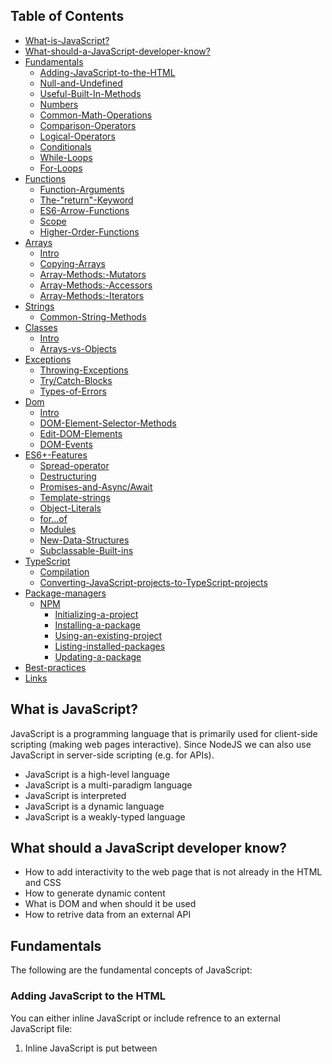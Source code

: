 ## Table of Contents
<!--ts-->

- [What-is-JavaScript?](#What-is-JavaScript?)
- [What-should-a-JavaScript-developer-know?](#What-should-a-JavaScript-developer-know?)
- [Fundamentals](#Fundamentals)
  - [Adding-JavaScript-to-the-HTML](#Adding-JavaScript-to-the-HTML)
  - [Null-and-Undefined](#Null-and-Undefined)
  - [Useful-Built-In-Methods](#Useful-Built-In-Methods)
  - [Numbers](#Numbers)
  - [Common-Math-Operations](#Common-Math-Operations)
  - [Comparison-Operators](#Comparison-Operators)
  - [Logical-Operators](#Logical-Operators)
  - [Conditionals](#Conditionals)
  - [While-Loops](#While-Loops)
  - [For-Loops](#For-Loops)
- [Functions](#Functions)
  - [Function-Arguments](#Function-Arguments)
  - [The-"return"-Keyword](#The-"return"-Keyword)
  - [ES6-Arrow-Functions](#ES6-Arrow-Functions)
  - [Scope](#Scope)
  - [Higher-Order-Functions](#Higher-Order-Functions)
- [Arrays](#Arrays)
  - [Intro](#Intro)
  - [Copying-Arrays](#Copying-Arrays)
  - [Array-Methods:-Mutators](#Array-Methods-Mutators)
  - [Array-Methods:-Accessors](#Array-Methods-Accessors)
  - [Array-Methods:-Iterators](#Array-Methods-Iterators)
- [Strings](#Strings)
  - [Common-String-Methods](#Common-String-Methods)
- [Classes](#Classes)
  - [Intro](#Intro)
  - [Arrays-vs-Objects](#Arrays-vs-Objects)
- [Exceptions](#Exceptions)
  - [Throwing-Exceptions](#Throwing-Exceptions)
  - [Try/Catch-Blocks](#Try/Catch-Blocks)
  - [Types-of-Errors](#Types-of-Errors)
- [Dom](#Dom)
  - [Intro](#Intro)
  - [DOM-Element-Selector-Methods](#DOM-Element-Selector-Methods)
  - [Edit-DOM-Elements](#Edit-DOM-Elements)
  - [DOM-Events](#DOM-Events)
- [ES6+-Features](#ES6+-Features)
  - [Spread-operator](#Spread-operator)
  - [Destructuring](#Destructuring)
  - [Promises-and-Async/Await](#Promises-and-Async/Await)
  - [Template-strings](#Template-strings)
  - [Object-Literals](#Object-Literals)
  - [for...of](#for...of)
  - [Modules](#Modules)
  - [New-Data-Structures](#New-Data-Structures)
  - [Subclassable-Built-ins](#Subclassable-Built-ins)
- [TypeScript](#TypeScript)
  - [Compilation](#Compilation)
  - [Converting-JavaScript-projects-to-TypeScript-projects](#Converting-JavaScript-projects-to-TypeScript-projects)
- [Package-managers](#Package-managers)
  - [NPM](#NPM)
    - [Initializing-a-project](#Initializing-a-project)
    - [Installing-a-package](#Installing-a-package)
    - [Using-an-existing-project](#Using-an-existing-project)
    - [Listing-installed-packages](#Listing-installed-packages)
    - [Updating-a-package](#Updating-a-package)
- [Best-practices](#Best-practices)
- [Links](#Links)

<!--te-->

## What is JavaScript?

JavaScript is a programming language that is primarily used for client-side scripting (making web pages interactive). Since NodeJS we can also use JavaScript in server-side scripting (e.g. for APIs). 

* JavaScript is a high-level language
* JavaScript is a multi-paradigm language
* JavaScript is interpreted
* JavaScript is a dynamic language
* JavaScript is a weakly-typed language

## What should a JavaScript developer know?

* How to add interactivity to the web page that is not already in the HTML and CSS
* How to generate dynamic content
* What is DOM and when should it be used
* How to retrive data from an external API

## Fundamentals

The following are the fundamental concepts of JavaScript:

### Adding JavaScript to the HTML

You can either inline JavaScript or include refrence to an external JavaScript file:

1. Inline JavaScript is put between <code><script></code> tags:

  ```html
  <script>
    // JavaScript code goes here
  </script>
  ```

2. External JavaScript file is set in the src attribute of the <code><script></code> tag:

  ```html
  <script src="https://code.jquery.com/jquery-3.3.1.slim.min.js" integrity="sha384-q8i/X+965DzO0rT7abK41JStQIAqVgRVzpbzo5smXKp4YfRvH+8abtTE1Pi6jizo" crossorigin="anonymous"></script>
  ```

### Null and Undefined

1. Undefined means that a variable has not been assigned a value.
2. Null is a value set to a variable that is supposed to represent the absence of a value.

```javascript
var x;
console.log(x); // undefined

var y = null;
console.log(y); // null

console.log(typeof x); // undefined
console.log(typeof y); // object

console.log(x === y); // false
console.log(x == y); // true
```

### Useful Built-In Methods

A few useful built-in methods that you can use in JavaScript:

1. `console.log()` - to display messages in the console
1. `alert()` - to display a message in an alert box
1. `prompt()` - to get input from the user
1. `confirm()` - to ask the user a question and get a yes or no answer
1. `parseInt()` - to convert a string to an integer
1. `parseFloat()` - to convert a string to a floating point number
1. `isNaN()` - to check if a value is not a number
1. `isFinite()` - to check if a value is a finite number
1. `Number()` - to convert a string to a number
1. `String()` - to convert a number to a string
1. `Boolean()` - to convert a value to a boolean
1. `Array()` - to convert a value to an array
1. `Object()` - to convert a value to an object
1. `Date()` - to get the current date and time

Let's take a look at some examples:

```javascript	
var name = prompt("Enter your name");
alert("Hello " + name);
```

### Numbers

Some of the most common number operations:

1. `number.toFixed(n)` - returns a string with n decimal places for a variable named number
2. `number.toPrecision(n)` - returns a string with n significant digits for a variable named number
3. `number.valueOf()` - returns the number as a primitive value
4. `parseInt(string)` - returns the first number in the string
5. `parseFloat(string)` - returns the first floating point number in the string
6. `Number.MAX_VALUE` - largest possible JS number
7. `Number.MIN_VALUE` - smallest possible JS number
8. `Number.NEGATIVE_INFINITY` - -Infinity
9. `Number.POSITIVE_INFINITY` - Infinity

Let's parse a floating point number from a string and display it with two decimal places:

```javascript
var pi = parseFloat("3.14159");
console.log(pi.toFixed(2));
```

### Common Math Operations

Some of the most common math functions:

  * `Math.round(n)` - rounds a number n to the nearest integer
  * `Math.pow(x,y)` - returns x to the power of y
  * `Math.sqrt(n)` - returns the square root of n
  * `Math.abs(n)` - returns the absolute value of n
  * `Math.ceil(n)` - returns the smallest integer greater than or equal to n
  * `Math.floor(n)` - returns the largest integer less than or equal to n
  * `Math.sin(n)` - returns the sine of n
  * `Math.cos(n)` - returns the cosine of n
  * `Math.min(n1, n2, ...)` - returns the smallest of the given numbers
  * `Math.max(n1, n2, ...)` - returns the largest of the given numbers
  * `Math.log(n)` - returns the natural logarithm of n
  * `Math.exp(n)` - returns the value of E to the power of n
  * `Math.random()` - returns a random number between 0 and 1

In the example below we use the `Math.random()` function to generate a random number between 0 and 1 and then display the value of sine function at that point:

```javascript
var x = Math.random();
var y = Math.sin(x);
console.log(y);
```

### Comparison Operators

The comparison operators are used to compare two values. 

| Operator | Description |
| :------- | :----- |
| <code>==</code> | Equal to |
| <code>===</code> | Strictly equal to |
| <code>!=</code> | Not equal to |
| <code>!==</code> | Strictly not equal to |
| <code><</code> | Less than |
| <code>></code> | Greater than |
| <code><=</code> | Less than or equal to |
| <code>>=</code> | Greater than or equal to |

In the example below we compare two numbers:

```javascript
var x = 10;
var y = 20;

console.log(x == y); // false
console.log(x < y); // true
```

### Logical Operators

The logical operators are used to combine two or more conditions.

| Operator | Description |
| :------- | :----- |
| <code>&&</code> | Logical AND |
| <code>&#124;&#124;</code> | Logical OR |
| <code>!</code> | Logical NOT |

In the example below we use logical operators to check if a number is greater than 10 and at the same time less than 20:

```javascript
var x = 15;
var y = 20;

console.log(x > 10 && x < 20); // true
console.log(y > 10 && y < 20); // false
```

### Conditionals

The conditionals are used to execute different code depending on the value of a variable.

| Operator | Description |
| :------- | :----- |
| <code>if</code> | Execute code if a condition is true |
| <code>else</code> | Execute code if a condition is false |
| <code>else if</code> | Execute code if a condition is false and another condition is true |

In the example below we use conditionals to check if a number is greater than 10 and at the same time less than 20:

```javascript
var x = prompt("Enter a number");

if (x > 10 && x < 20) {
  console.log("The number is between 10 and 20");
} else {
  console.log("The number is not between 10 and 20");
}
```

### While Loops

The while loops are used to execute a block of code as long as a condition is true.

| Operator | Description |
| :------- | :----- |
| <code>while</code> | Execute code as long as a condition is true |

In the example below we use a while loop to count from 1 to 10:

```javascript
var i = 1;

while (i <= 10) {
  console.log(i);
  i++;
} // 1 2 3 4 5 6 7 8 9 10
```

### For Loops

The for loops are used to execute a block of code a number of times.

| Operator | Description |
| :------- | :----- |
| <code>for</code> | Execute code a number of times |

In the example below we use a for loop to count from 1 to 10:

```javascript
for (var i = 1; i <= 10; i++) {
  console.log(i);
}
```

## Functions

A function is a named block of code that performs a specific task. We already used built-in functions like `alert()` and `prompt()` to display messages and get input from the user. Each function has to be first defined and then called. Once defined, the function can be called as many times as needed.

In the example below we create a function that calls the console.log() two times:

```javascript
// Function definition
function sayHello() {
  console.log("Hello");
  console.log("World");
}

sayHello(); // Function call
```

### Function Arguments

The function arguments are the values that are passed to the function when it is called.

In the example below we create a function that takes two arguments and adds them together:

```javascript
// Function definition
function add(x, y) {
  console.log(x + y);
}

// Function call
add(10, 20); // 30
```

### The "return" Keyword

The "return" keyword is used to return a value from a function.

In the example below we create a function that takes two arguments and adds them together:

```javascript
// Function definition
function add(x, y) {
  return x + y;
}

// Function call
var result = add(10, 20);
console.log(result); // 30
```

### ES6 Arrow Functions
  
Arrow functions are a new way to define functions in JavaScript. They are a shorter syntax for writing function definitions.

In the example below we create a function that takes two arguments and adds them together:

```javascript
// ES5
function add(x, y) {
  return x + y;
}

// ES6
const add = (x, y) => {
  return x + y;
}
```

### Scope

The scope of a variable is the part of a program where that variable can be accessed.

  | Variable | Scope |
  | :------- | :----- |
  | <code>var</code> | Global |
  | <code>let</code> | Block |
  | <code>const</code> | Block |

  In the example below we create a variable that is accessible from anywhere in the program:

  ```javascript
  var x = 10;

  function add(y) {
    return x + y;
  }

  console.log(add(20)); // 30
  ```

  In the example below we create a variable that is accessible only from within the block:

  ```javascript
  var x = 10;

  {
    var a = 20;
    let b = 15;
    console.log(a + b); // 35
  }

  function add(y) {
    return x + y;
  }

  console.log(add(a)); // 30
  console.log(add(b)); // Uncaught ReferenceError: y is not defined
  ```

### Higher-Order Functions

  Higher-order functions are functions that take other functions as arguments or return functions.

  In the example below we create a function that takes another function as an argument:

  ```javascript
  function add(x, y) {
    return x + y;
  }

  function multiply(x, y) {
    return x * y;
  }

  function doMath(x, y, callback) {
    return callback(x, y);
  }

  console.log(doMath(2, 3, add)); // 5
  console.log(doMath(2, 3, multiply)); // 6
  ```

## Arrays

### Intro
Arrays are used to hold several values under a single name and to organize them using indexes represented by consecutive integers.

Let's create an array of numbers:

```javascript
var numbers = [1, 2, 3, 4, 5];
console.log(numbers); // [1, 2, 3, 4, 5]
```

Let's let the user enter a number and add it to the array:

```javascript
var numbers = [];

for (var i = 0; i < 5; i++) {
  var number = prompt("Enter a number");
  numbers.push(number);
}

console.log(numbers);
```

### Copying Arrays

The array can be copied using the `.slice()` method:

```javascript
var numbers = [1, 2, 3, 4, 5];
var numbersCopy = numbers.slice();

  console.log(numbers); // [1, 2, 3, 4, 5]
  console.log(numbersCopy); // [1, 2, 3, 4, 5]
  ```

To copy only a part of the array, use the `.slice()` method with two arguments:

```javascript
var numbers = [1, 2, 3, 4, 5];
console.log(numbers.slice(1, 3)); // [2, 3]
```

### Array Methods: Mutators

The array can be modified using the `.push()` and `.pop()` methods:

```javascript
var numbers = [1, 2, 3, 4, 5];

numbers.push(6);
console.log(numbers); // [1, 2, 3, 4, 5, 6]

numbers.pop();
console.log(numbers); // [1, 2, 3, 4, 5]
```

### Array Methods: Accessors

Methods that return a new value or representation are known as accessor methods.

1. `.join()` - Joins all elements of an array into a string.
2. `.reverse()` - Reverses the order of the elements in an array.
3. `.sort()` - Sorts the elements of an array.
4. `.concat()` - Combines two or more arrays.
5. `.slice()` - Extracts a part of an array.
6. `.indexOf()` - Searches an array for an element.
7. `.lastIndexOf()` - Searches an array for an element from the end.

In the example below we first use concat() to combine two arrays, then we sort the result and finally we call the join() method to join the elements of the array into a string:

```javascript
var numbersA = [5, 6, 2, 1, 8];
var numbersB = [9, 7, 1, 10, 4];

var numbers = numbersA.concat(numbersB);
numbers.sort();

console.log(numbers.join()); // 1,1,2,4,5,6,7,8,9,10
```

### Array Methods: Iterators

The array can be iterated using the `.forEach()` method:

```javascript
var numbers = [1, 2, 3, 4, 5];

numbers.forEach(function(number) {
  console.log(number);
});
```

## Strings

Strings are sequences of characters. They are used to represent text. We use single or double quotes to create strings.

An example of a string is:

```javascript
var name = "John";
console.log(name); // John
```

### Common String Methods

Some of common string methods include:

  1. `.indexOf()` - Searches a string for a specified value and returns the position of the match.
  2. `.lastIndexOf()` - Searches a string for a specified value and returns the position of the match.
  3. `.slice()` - Extracts a part of a string and returns the extracted part in a new string.
  4. `.replace()` - Finds a match between a regular expression and a specified string, and returns a new string with the matches replaced.
  5. `.toUpperCase()` - Converts a string to upper case.
  6. `.toLowerCase()` - Converts a string to lower case.
  7. `.concat()` - Combines two or more strings.
  8. `.charAt()` - Returns the character at the specified index (position) of a string.
  9. `.charCodeAt()` - Returns the Unicode of the character at the specified index (position) of a string.


Let's slice the string "John loves JavaScript" from index 5 to index 10:

```javascript
var text = "John loves JavaScript";
console.log(text.slice(5, 10)); // loves
```

## Classes

### Intro

Classes are a way to capture under a single name a set of related properties (data) and methods (functions). The class is a blueprint for creating objects.

Let's create a class that represents a person:

```javascript

// Class definition
class Person {
  constructor(name, age) {
    this.name = name;
    this.age = age;
  }

  speak() {
    console.log(`Hello, my name is ${this.name} and I am ${this.age} years old.`);
  }
}

var john = new Person("John", 30); // an object john is created
var jane = new Person("Jane", 25); // an object jane is created

john.speak(); // Hello, my name is John and I am 30 years old.
jane.speak(); // Hello, my name is Jane and I am 25 years old.
```

### Arrays vs Objects

* Arrays are used to hold several values under a single name and to organize them using indexes represented by consecutive integers.
* Objects are used to hold several values under a single name and to organize them using named properties.
* You can store the same data in both arrays and objects. The power of objects comes from the fact that you can access the data using named properties.

Let's create an array and object containing the same data:

```javascript
class Point {
  constructor(x, y) {
    this.x = x;
    this.y = y;
  }
}

var point = new Point(5, 8);
var array = [5, 8];

console.log(point.x, point.y); // 5, 8
console.log(array); // [5, 8]
```

## Exceptions

### Throwing Exceptions

1. `throw` - Throws an exception.

```javascript
throw new Error("An error has occurred.");
```

### Try/Catch Blocks

The following syntax is used to handle exceptions:

1. `try` - The try block contains the code that might throw an exception.
2. `catch` - The catch block contains the code that executes when an exception occurs.
3. `finally` - The finally block contains the code that executes regardless of whether or not an exception occurred.

```javascript
try {
  // code that might throw an exception
} catch (e) {
  // code that executes when an exception occurs
} finally {
  // code that executes regardless of whether or not an exception occurred
}
```

### Types of Errors

1. `ReferenceError` - Thrown when a variable or function is not defined.
2. `TypeError` - Thrown when a value is not of the expected type.
3. `SyntaxError` - Thrown when a syntax error is encountered.
4. `URIError` - Thrown when an invalid URI is encountered.

## Dom

### Intro

The DOM is a programming interface that allows you to access and manipulate the content of the web page.

* The DOM is a tree of nodes.
* Each node has a tag name, attributes, and child nodes.
* The root node is the `<html>` tag.

Let's look at the following HTML code:

```html
<html>
  <head>
    <title>Hello World!</title>
  </head>
  <body>
    <h1>Hello World!</h1>
  </body>
</html>
```

In the example above:

* The `<head>` tag contains the `<title>` tag.
* The `<body>` tag contains the `<h1>` tag.
* The `<h1>` tag contains the text `Hello World!`.

Now let us modify some properties of the `<h1>` tag using JavaScript:

```javascript
var h1 = document.querySelector("h1");
h1.style.color = "red";
h1.style.fontSize = "50px";
h1.style.textAlign = "center";
```

### DOM Element Selector Methods

The following methods can be used to select elements from the DOM:

  * `.querySelector()` - Returns the first element that matches a specified CSS selector(s) in the document.
  * `.querySelectorAll()` - Returns a static NodeList containing all elements that match the specified CSS selector(s) in the document.
  * `.getElementById()` - Returns the element that has the ID attribute with the specified value.
  * `.getElementsByTagName()` - Returns a list of elements with the given tag name.
  * `.getElementsByClassName()` - Returns a list of elements with the given class name.

Here is an example of how to use the `.getElementById()` method to change the background color to a gradient from light blue to dark blue.

```javascript
var div = document.getElementById("container");
div.style.background = "linear-gradient(to right, #00ffff, #0000ff)";
```

### Edit DOM Elements

Once selected, you can edit the content of the element using the following methods:

  * `.innerHTML` - Sets or returns the HTML content (inner HTML) of an element.
  * `.innerText` - Sets or returns the text content of an element.
  * `.outerHTML` - Sets or returns the HTML content of an element, including the element itself.
  * `.outerText` - Sets or returns the text content of an element, including the element itself.

Let's append some text to a paragraph with id `paragraph`:

```javascript
var paragraph = document.getElementById("paragraph");
paragraph.innerHTML += "This text was appended using JavaScript.";
```

### DOM Events

There are two types of events:

  * `click` - Triggered when a user clicks on an element.
  * `change` - Triggered when a user changes the value of an element.
  * `mouseenter` - Triggered when the mouse pointer enters an element.
  * `mouseleave` - Triggered when the mouse pointer leaves an element.
  * `mousedown` - Triggered when the user presses a mouse button over an element.
  * `mouseup` - Triggered when the user releases a mouse button over an element.
  * `keydown` - Triggered when a user presses a keyboard key.
  * `keyup` - Triggered when a user releases a keyboard key.
  
  Let's add an event listener to the button with id `button`:

  ```javascript
  var button = document.getElementById("button");
  button.addEventListener("click", function() {
    alert("The button was clicked!");
  });
  ```

## ES6+ Features

ES6+ features are JavaScript features that were added to the language in 2015. Those futures are widely considered to be a great improvement on the language.


### Spread operator

  * `...` - The spread operator is used to expand the elements of an array into a list of arguments.

Let's take a look at a simple example:

```javascript
var numbers = [1, 2, 3, 4, 5];

// Spread operator
var newNumbers = [...numbers, 6, 7, 8, 9, 10];

// Output
console.log(newNumbers); // [1, 2, 3, 4, 5, 6, 7, 8, 9, 10]
```

### Destructuring

Destructuring is a JavaScript feature that allows you to extract data from arrays and objects into distinct variables.

Let's take a look at a simple example:

```javascript
var numbers = [1, 2, 3, 4, 5];
var [first, second, third] = numbers;

// Output
console.log(first); // 1
console.log(second); // 2
console.log(third); // 3
```

### Promises and Async/Await

  * `Promise` - A promise is an object that represents the eventual result of an asynchronous operation.
  * `async` - The async keyword is used to declare functions that will execute asynchronously.
  * `await` - The await keyword is used to pause the execution of a function until a promise is resolved.

  Let's take a look at aexample:  

  ```javascript
  async function getData() { // async function declaration
    var response = await fetch("https://jsonplaceholder.typicode.com/users"); // awaitings the response of the fetch call
    var data = await response.json(); // awaitings the response of the json call
    console.log(data);
  }
  ```

### Template strings

  Template strings are a new type of string literal that allows embedded expressions.

  In the example below we will use two variables in a template string:

  ```javascript
  var name = "John";
  var age = 30;
  var sentence = `My name is ${name} and I am ${age} years old.`;
  ```


### Object Literals

  Object literals are another way (as opposed to the class syntax) to create objects. For a simple examples there is no difference between the two. When we start adding methods however, then each copy of an object created trough literal carries a copy of all the methods which leads to a memory waste.

  In the example bleow we create a simple object called `person` and add a method to it:

  ```javascript
  var person = {
    firstName: "John",
    lastName: "Doe",
    id: 5566,
    fullName: function() {
      return this.firstName + " " + this.lastName;
    }
  };

  person.fullName(); // "John Doe"
  ```

###  for...of

The for...of statement is used to iterate over iterable objects, arrays, and strings.

In the example below we will iterate over an array:

```javascript
var array = [1, 2, 3, 4, 5];
for (var element of array) {
  console.log(element);
}
```

### Modules

Modules are a way to organize code into separate files.

In the example below we will create a module called `person_module` and export a function called `getFullName`:

```javascript
module.exports = function getFullName(person) {
  return person.firstName + " " + person.lastName;
};
```

Then we will import the module into another file:

```javascript
var person_module = require("./person_module");
var person = {
  firstName: "John",
  lastName: "Doe"
};
var fullName = person_module.getFullName(person);
console.log(fullName); // "John Doe"
```

### New Data Structures

The ES6+ standard included new data structures such as Map, WeakMap, Set, and WeakSet.

  * `Map` - A Map is a data structure that associates keys with values that will block the garbage collector from removing data it is referencing.
  * `WeakMap` - A WeakMap is a data structure that associates keys with values that will allow the garbage collector to remove data it is referencing.
  * `Set` - A Set is a data structure that associates unique values with keys that will block the garbage collector from removing data it is referencing.
  * `WeakSet` - A WeakSet is a data structure that associates unique values with keys that will allow the garbage collector to remove data it is referencing.

Let's first demonstrate the difference between Map and WeakMap:

```javascript
var map = new Map();
var weakMap = new WeakMap();
// we will now add some data to the map using a function
(function() {
  var key = { extra: 5 }
  var value = 10
  map.set(key, value);
  weakMap.set(key, value);
})();

// now let us see what will happen when we try to read the data
console.log(map); // Map { { extra: 5 } => 10 }
console.log(weakMap); // WeakMap { <items unknown> }
```

### Subclassable Built-ins

We can now subclass the built-in types such as Array, Date, and RegExp.

Let's take a look at an example where we extend the Array class with a new method:

```javascript
class SpecialArray extends Array {
  constructor(...args) {
    super(...args);
  }
  front() {
    return this[0];
  }
}

arr = new SpecialArray(1, 2, 3);
console.log(arr.front()); // 1
```
  
## TypeScript

TypeScript is a superset of JavaScript that compiles to plain JavaScript. It introduces many new features such as classes, interfaces, generics, and more.

Some of the advantages of using TypeScript are:

  * Type-checking - TypeScript will help you catch errors earlier in the development cycle.
  * Stronger typing - TypeScript will help you avoid bugs caused by type errors.
  * TypeScript always exposes compilation errors during development (pre-compilation). 

### Compilation

TypeScript has an integrated development environment that allows you to compile your code and see the errors that are generated.

* `tsc` - The TypeScript compiler is used to compile TypeScript code into JavaScript.
* `tsc --init` - This command will create a tsconfig.json file in the current directory.
* `tsc --watch` - This command will watch for changes in the source code and recompile the code when changes are detected.

Let's say we have a TypeScript file called `app.ts` and we want to compile it into a JavaScript file called `app.js`:

```BASH
tsc app.ts --outFile app.js
```

The above command will compile the TypeScript file into JavaScript and output the result into the file `app.js`. You can now include the file in your HTML code since it's a plain old JavaScript.

### Converting JavaScript projects to TypeScript projects

Let's assume that we already built a JavaScript project and we now decided to convert it to TypeScript.

1. Create tsconfig.json file in the root directory of the project.

This file contains information used by the TypeScript compiler. A small example of the file is shown below:

```json
{
  "compilerOptions": {
    "target": "es5",
    "module": "commonjs",
    "sourceMap": true,
    "declaration": true,
    "declarationMap": true,
    "outDir": "./dist",
    "rootDir": "./src",
    "lib": ["es5", "es6", "es2015.core", "es2015.promise", "es2015.iterable"]
  },
  "include": [
    "src/**/*.ts"
  ]
}
```

2. Decide on a build tool to use.

Popular build tools include Webpack and Gulp. Webpack for example also uses configuration files to specify how to build the project. The configuration files are called `webpack.config.js` and look something like this:

```javascript
module: {
    loaders: [
        { test: /\.ts$/, loader: 'ts-loader' }
    ]
}
```

3. Change extension of all `.js` files to `.ts`.
4. Refactor till you get rid of compilation errors.

## Package managers

Package managers are used to install and manage dependencies. The chances are you won't be working with Vanilla JavaScript only. In fact you will probably be installing packages, libraries, and frameworks all the time. For that you will need a package manager.

### NPM

NPM stands for "Node Package Manager," but don't be fooled by the term.
React, SASS, Angular, Vue, and pretty much everything else can very certainly be installed and maintained using NPM. 

#### Initializing a project

In order to set up a project with NPM, you should use the following command:

```BASH
npm init
```

It will create a `package.json` file in the root directory of your project. This file contains all important information about the project and its dependencies. Immediately after the command is executed, you will be prompted to enter the following information:

  * `name` - The name of your project.
  * `version` - The version of your project.
  * `description` - A short description of your project.
  * `author` - The author of your project.
  * `license` - The license of your project.
  * `main` - The main file of your project.
  * `scripts` - A list of scripts that will be executed when you run `npm run <script>`.
  * `dependencies` - A list of dependencies that will be installed when you run `npm install`.
  * `devDependencies` - A list of devDependencies that will be installed when you run `npm install`.

You can also use the `--yes` flag to skip the prompts.

The result of this process will look something like this:

```json
{
  "name": "my-project",
  "version": "1.0.0",
  "description": "",
  "main": "index.js",
  "scripts": {
    "test": "echo \"Error: no test specified\" && exit 1"
  },
  "author": "",
  "license": "MIT",
  "dependencies": {
    "react": "16.3.2",
    "react-dom": "16.3.2"
  }
}
```

#### Installing a package

The most common way to install a package is to use the `npm install` command with different flags:

* `npm install <package>` - This will install the package.
* `npm install <package>@<version>` - This will install the package at the specified version.
* `npm install <package>@<version> --save` - This will install the package at the specified version and save it to the `dependencies` section of the `package.json` file.
* `npm install <package>@<version> --save-dev` - This will install the package at the specified version and save it to the `devDependencies` section of the `package.json` file.

#### Using an existing project

If you downloaded a project from the internet and that project already has a `package.json` file, you can use the `npm install` command to install the dependencies.

#### Listing installed packages

In order to list all installed packages, you can use the `npm list` command:

* `npm list` - This will list all installed packages.
* `npm list -g --depth=0` - This will list all global packages.

#### Updating a package

  * `npm update <package>` - This will update the package.
  * `npm update <package>@<version>` - This will update the package to the specified version.
  
## Best practices

* Always use TypeScript.
* Take advantage of ES6 features.



## Links

* https://github.com/airbnb/javascript
* https://www.javascript.com/
* https://eloquentjavascript.net/
* https://www.typescriptlang.org/
* https://javascript.info/
* https://overapi.com/javascript
